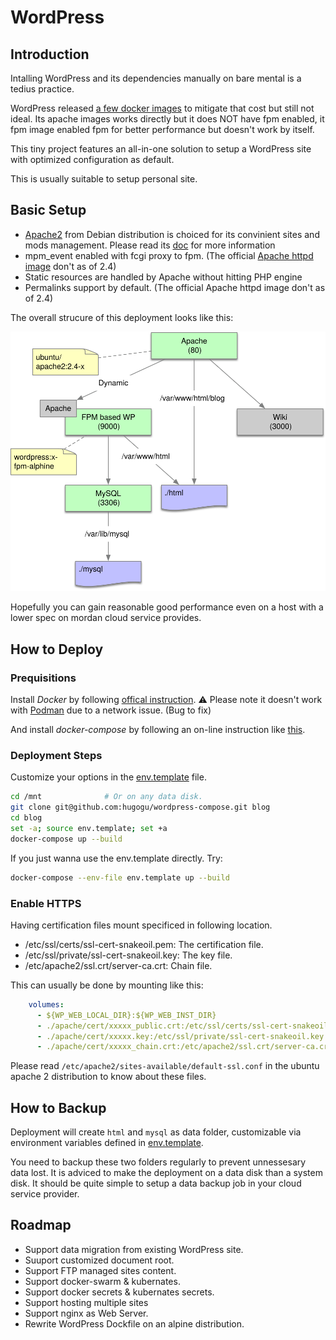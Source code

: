 # WordPress

## Introduction

Intalling WordPress and its dependencies manually on bare mental is a tedius practice. 

WordPress released [a few docker images](https://hub.docker.com/_/wordpress) to mitigate that cost but still not ideal. Its apache images works directly but it does NOT have fpm enabled, it fpm image enabled fpm for better performance but doesn't work by itself. 

This tiny project features an all-in-one solution to setup a WordPress site with optimized configuration as default. 

This is usually suitable to setup personal site. 

## Basic Setup

* [Apache2](https://httpd.apache.org/) from Debian distribution is choiced for its convinient sites and mods management. Please read its [doc](https://salsa.debian.org/apache-team/apache2/-/blob/master/debian/config-dir/apache2.conf.in) for more information
* mpm_event enabled with fcgi proxy to fpm. (The official [Apache httpd image](https://hub.docker.com/_/httpd/) don't as of 2.4)
* Static resources are handled by Apache without hitting PHP engine
* Permalinks support by default. (The official Apache httpd image don't as of 2.4)

The overall strucure of this deployment looks like this:

![Strcuture](img/structure.svg)

Hopefully you can gain reasonable good performance even on a host with a lower spec on mordan cloud service provides. 

## How to Deploy

### Prequisitions

Install *Docker* by following [offical instruction](https://docs.docker.com/engine/install/).
:warning: Please note it doesn't work with [Podman](https://podman.io/) due to a network issue. (Bug to fix)

And install *docker-compose* by following an on-line instruction like [this](https://docs.docker.com/compose/install/). 

### Deployment Steps

Customize your options in the [env.template](env.template) file.

```bash
cd /mnt              # Or on any data disk. 
git clone git@github.com:hugogu/wordpress-compose.git blog
cd blog
set -a; source env.template; set +a
docker-compose up --build
```

If you just wanna use the env.template directly. Try:
```bash
docker-compose --env-file env.template up --build
```

### Enable HTTPS

Having certification files mount specificed in following location.
- /etc/ssl/certs/ssl-cert-snakeoil.pem: The certification file.
- /etc/ssl/private/ssl-cert-snakeoil.key: The key file.
- /etc/apache2/ssl.crt/server-ca.crt: Chain file.

This can usually be done by mounting like this:
```yml
    volumes:
      - ${WP_WEB_LOCAL_DIR}:${WP_WEB_INST_DIR}
      - ./apache/cert/xxxxx_public.crt:/etc/ssl/certs/ssl-cert-snakeoil.pem
      - ./apache/cert/xxxxx.key:/etc/ssl/private/ssl-cert-snakeoil.key
      - ./apache/cert/xxxxx_chain.crt:/etc/apache2/ssl.crt/server-ca.crt
```

Please read `/etc/apache2/sites-available/default-ssl.conf` in the ubuntu apache 2 distribution to know about these files.

## How to Backup

Deployment will create `html` and `mysql` as data folder, customizable via environment variables defined in [env.template](env.template). 

You need to backup these two folders regularly to prevent unnessesary data lost. It is adviced to make the deployment on a data disk than a system disk. It should be quite simple to setup a data backup job in your cloud service provider. 

## Roadmap

* Support data migration from existing WordPress site. 
* Suuport customized document root.
* Support FTP managed sites content. 
* Support docker-swarm & kubernates.
* Support docker secrets & kubernates secrets.
* Support hosting multiple sites
* Support nginx as Web Server.
* Rewrite WordPress Dockfile on an alpine distribution.
